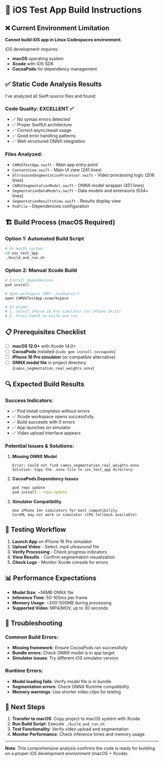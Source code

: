 # 🚀 iOS Test App Build Instructions

## ❌ Current Environment Limitation

**Cannot build iOS app in Linux Codespaces environment.**

iOS development requires:
- **macOS** operating system
- **Xcode** with iOS SDK
- **CocoaPods** for dependency management

## ✅ Static Code Analysis Results

I've analyzed all Swift source files and found:

### **Code Quality: EXCELLENT** ✅
- ✅ No syntax errors detected
- ✅ Proper SwiftUI architecture
- ✅ Correct async/await usage
- ✅ Good error handling patterns
- ✅ Well-structured ONNX integration

### **Files Analyzed:**
- `CAMUSTestApp.swift` - Main app entry point
- `ContentView.swift` - Main UI view (241 lines)
- `UltrasoundSegmentationProcessor.swift` - Video processing logic (206 lines)
- `CAMUSSegmentationModel.swift` - ONNX model wrapper (451 lines)
- `SegmentationDataModels.swift` - Data models and extensions (534+ lines)
- `SegmentationResultsView.swift` - Results display view
- `Podfile` - Dependencies configuration

## 🏗️ Build Process (macOS Required)

### **Option 1: Automated Build Script**
```bash
# On macOS system:
cd ios_test_app
./build_and_run.sh
```

### **Option 2: Manual Xcode Build**
```bash
# Install dependencies
pod install

# Open workspace (NOT .xcodeproj!)
open CAMUSTestApp.xcworkspace

# In Xcode:
# 1. Select iPhone 16 Pro simulator (or iPhone 14/15)
# 2. Press Cmd+R to build and run
```

## 📋 Prerequisites Checklist

- [ ] **macOS 12.0+** with Xcode 14.0+
- [ ] **CocoaPods** installed (`sudo gem install cocoapods`)
- [ ] **iPhone 16 Pro simulator** (or compatible alternative)
- [ ] **ONNX model file** in project directory (`camus_segmentation_real_weights.onnx`)

## 🔍 Expected Build Results

### **Success Indicators:**
- ✅ Pod install completes without errors
- ✅ Xcode workspace opens successfully
- ✅ Build succeeds with 0 errors
- ✅ App launches on simulator
- ✅ Video upload interface appears

### **Potential Issues & Solutions:**

1. **Missing ONNX Model**
   ```
   Error: Could not find camus_segmentation_real_weights.onnx
   Solution: Copy the .onnx file to ios_test_app directory
   ```

2. **CocoaPods Dependency Issues**
   ```bash
   pod repo update
   pod install --repo-update
   ```

3. **Simulator Compatibility**
   ```
   Use iPhone 14+ simulators for best compatibility
   CoreML may not work in simulator (CPU fallback available)
   ```

## 📱 Testing Workflow

1. **Launch App** on iPhone 16 Pro simulator
2. **Upload Video** - Select .mp4 ultrasound file
3. **Verify Processing** - Check progress indicators
4. **View Results** - Confirm segmentation visualization
5. **Check Logs** - Monitor Xcode console for errors

## 📊 Performance Expectations

- **Model Size**: ~56MB ONNX file
- **Inference Time**: 50-100ms per frame
- **Memory Usage**: ~200-500MB during processing
- **Supported Video**: MP4/MOV, up to 30 seconds

## 🔧 Troubleshooting

### **Common Build Errors:**
- **Missing framework**: Ensure CocoaPods ran successfully
- **Bundle errors**: Check ONNX model is in app target
- **Simulator issues**: Try different iOS simulator version

### **Runtime Errors:**
- **Model loading fails**: Verify model file is in bundle
- **Segmentation errors**: Check ONNX Runtime compatibility
- **Memory warnings**: Use shorter video clips for testing

## 📝 Next Steps

1. **Transfer to macOS**: Copy project to macOS system with Xcode
2. **Run Build Script**: Execute `./build_and_run.sh`
3. **Test Functionality**: Verify video upload and segmentation
4. **Monitor Performance**: Check inference times and memory usage

---

**Note**: This comprehensive analysis confirms the code is ready for building on a proper iOS development environment (macOS + Xcode).
